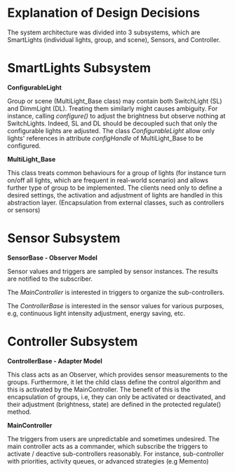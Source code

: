 # Explanation of Design Decisions

The system architecture was divided into 3 subsystems, which are SmartLights (individual lights, group, and scene), Sensors, and Controller.
# SmartLights Subsystem
**ConfigurableLight**

Group or scene (MultiLight_Base class) may contain both SwitchLight (SL) and DimmLight (DL). Treating them similarly might causes ambiguity. For instance, calling *configure()* to adjust the brightness but observe nothing at SwitchLights. Indeed, SL and DL should be decoupled such that only the configurable lights are adjusted. The class *ConfigurableLight* allow only lights' references in attribute *configHandle* of MultiLight_Base to be configured.

**MultiLight_Base**

This class treats common behaviours for a group of lights (for instance turn on/off all lights, which are frequent in real-world scenario) and allows further type of group to be implemented. The clients need only to define a desired settings, the activation and adjustment of lights are handled in this abstraction layer. (Encapsulation from external classes, such as controllers or sensors) 


# Sensor Subsystem
**SensorBase - Observer Model**

Sensor values and triggers are sampled by sensor instances. The results are notified to the subscriber. 

The *MainController* is interested in triggers to organize the sub-controllers.

The *ControllerBase* is interested in the sensor values for various purposes, e.g, continuous light intensity adjustment, energy saving, etc.

# Controller Subsystem
**ControllerBase - Adapter Model**

This class acts as an Observer, which provides sensor measurements to the groups. Furthermore, it let the child class define the control algorithm and this is activated by the MainController. The benefit of this is the encapsulation of groups, i.e, they can only be activated or deactivated, and their adjustment (brightness, state) are defined in the protected regulate() method.

**MainController**

The triggers from users are unpredictable and sometimes undesired. The main controller acts as a commander, which subscribe the triggers to activate / deactive sub-controllers reasonably. For instance, sub-controller with priorities, activity queues, or advanced strategies (e.g Memento)
